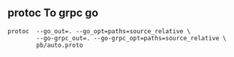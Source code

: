 
## protoc To grpc go
```shell
protoc  --go_out=. --go_opt=paths=source_relative \
        --go-grpc_out=. --go-grpc_opt=paths=source_relative \
        pb/auto.proto
```
